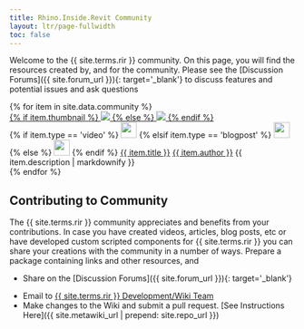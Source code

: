 ```yaml
---
title: Rhino.Inside.Revit Community
layout: ltr/page-fullwidth
toc: false
---
```


Welcome to the {{ site.terms.rir }} community. On this page, you will find the resources created by, and for the community. Please see the [Discussion Forums]({{ site.forum_url }}){: target='_blank'} to discuss features and potential issues and ask questions

<div class="gallery-large-grid">
{% for item in site.data.community %}
<div class="gallery-item">
<a href="{{ item.url }}" target="blank">
    <div class="gallery-thumbnail">
    {% if item.thumbnail %}
        <img src="{{ item.thumbnail}}" />
    {% else %}
        <img src="{{ site.baseurl }}/assets/img/image-placeholder.jpg" />
    {% endif %}
    </div>
</a>
<div class="gallery-info">
    {% if item.type == 'video' %}
        <img width="28" height="28" src="{{ site.baseurl }}/assets/img/video.svg" />
    {% elsif item.type == 'blogpost' %}
        <img width="28" height="28" src="{{ site.baseurl }}/assets/img/post.svg" />
    {% else %}
        <img width="28" height="28" src="{{ site.baseurl }}/assets/img/link.svg" />
    {% endif %}
    <a class="title" href="{{ item.url }}" target="blank">{{ item.title }}</a>
    <a class="author" href="{{ item.authorUrl }}">{{ item.author }}</a>
    {{ item.description | markdownify }}
</div>
</div>
{% endfor %}
</div>

## Contributing to Community

The {{ site.terms.rir }} community appreciates and benefits from your contributions. In case you have created videos, articles, blog posts, etc or have developed custom scripted components for {{ site.terms.rir }} you can share your creations with the community in a number of ways. Prepare a package containing links and other resources, and

- Share on the [Discussion Forums]({{ site.forum_url }}){: target='_blank'}
<!-- Email link here is obfuscated. See Wiki docs for guidelines -->
- Email to <a href="#" data-dump="bWFpbHRvOnJoaW5vLmluc2lkZS5yZXZpdEBtY25lZWwuY29tP3N1YmplY3Q9Q29tbXVuaXR5IFN1Ym1pc3Npb24=" onfocus="this.href = atob(this.dataset.dump)">{{ site.terms.rir }} Development/Wiki Team</a>
- Make changes to the Wiki and submit a pull request. [See Instructions Here]({{ site.metawiki_url | prepend: site.repo_url }})

